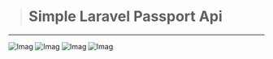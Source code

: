 
># Simple Laravel Passport Api



----------


![Imag](https://i.ibb.co/09z5S7K/Screenshot-4.png)
![Imag](https://i.ibb.co/yPhNh8Y/Screenshot-1.png)
![Imag](https://i.ibb.co/6mx7K7G/Screenshot-2.png)
![Imag](https://i.ibb.co/ThDN560/Screenshot-3.png)




